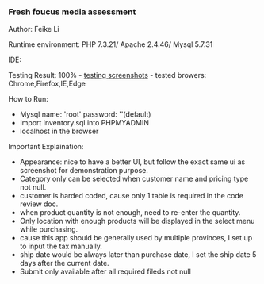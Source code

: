 ### Fresh foucus media assessment

Author: Feike Li

Runtime environment: PHP 7.3.21/ Apache 2.4.46/ Mysql 5.7.31

IDE:

Testing Result: 100% 
    - [testing screenshots]()
    - tested browers: Chrome,Firefox,IE,Edge

How to Run:
- Mysql name: 'root' password: ''(default)
- Import inventory.sql into PHPMYADMIN
- localhost in the browser

Important Explaination:
- Appearance: nice to have a better UI, but follow the exact same ui as screenshot for demonstration purpose.
- Category only can be selected when customer name and pricing type not null.
- customer is harded coded, cause only 1 table is required in the code review doc.
- when product quantity is not enough, need to re-enter the quantity.
- Only location with enough products will be displayed in the select menu while purchasing.
- cause this app should be generally used by multiple provinces, I set up to input the tax manually.
- ship date would be always later than purchase date, I set the ship date 5 days after the current date.
- Submit only available after all required fileds not null

